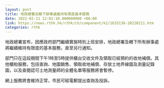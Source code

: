 ```yaml
---
layout: post
title: 地政總署及轄下辦事處維持有限度基本服務
date: 2022-02-11 12:01:10.000000000 +08:00
link: https://news.rthk.hk/rthk/ch/component/k2/1633138-20220211.htm
categories: rthk
---
```


地政總署宣布，因應政府部門繼續實施特別上班安排，地政總署及轄下所有辦事處將繼續維持有限度的基本服務，直至另行通知。

部門只在這段期間下午1時至5時提供櫃台交收文件及領取已經預約的收地補償。其他櫃枱服務，包括查詢、地圖銷售、領取收地補償、存放土地界線圖及測量記錄圖，以及查閱認可土地測量師的全體名單等服務將會暫停。

網上服務將會維持正常，市民可經電郵提出查詢及投訴。
